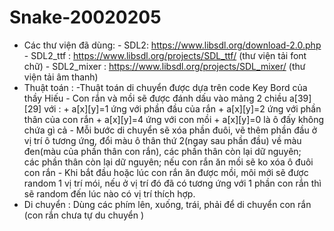 # Snake-20020205
* Các thư viện đã dùng:
      - SDL2: https://www.libsdl.org/download-2.0.php
      - SDL2_ttf : https://www.libsdl.org/projects/SDL_ttf/ (thư viện tải font chữ)
      - SDL2_mixer : https://www.libsdl.org/projects/SDL_mixer/ (thư viện tải âm thanh)
* Thuật toán :
      -Thuật toán di chuyển được dựa trên code Key Bord của thầy Hiếu
      - Con rắn và mồi sẽ được đánh dấu vào mảng 2 chiều a[39][29] với  :
                + a[x][y]=1 ứng với phần đầu của rắn
                + a[x][y]=2 ứng với phần thân của con rắn
                + a[x][y]=4 ứng với con mồi
                + a[x][y]=0  là ô đấy không chứa gì cả
      - Mỗi bước di chuyển sẽ xóa phần đuôi, vẽ thêm phần đầu ở vị trí ô tương ứng, đổi màu ô thân thứ 2(ngay sau phần đầu) về màu đen(màu của phần thân con rắn), các phần thân còn lại dữ nguyên;  
      các phần thân còn lại dữ nguyên; nếu con rắn ăn mồi sẽ ko xóa ô đuôi con rắn
      - Khi bắt đầu hoặc lúc con rắn ăn được mồi, môi mới sẽ được random 1 vị trí mói, nếu ở vị trí đó đã có tương ứng với 1 phần con rắn thì sẽ random đến lúc nào có vị trí thích hợp.
* Di chuyển : 
       Dùng các phím lên, xuống, trái, phải để di chuyển con rắn
               (con rắn chưa tự du chuyển )
